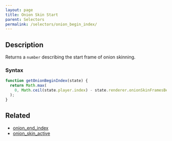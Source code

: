 ```yaml
---
layout: page
title: Onion Skin Start
parent: Selectors
permalink: /selectors/onion_begin_index/
---
```


## Description

Returns a `number` describing the start frame of onion skinning.

### Syntax

```js
function getOnionBeginIndex(state) {
  return Math.max(
    0, Math.ceil(state.player.index) - state.renderer.onionSkinFramesBefore
  );
}
```

## Related

- [onion_end_index](./onion_end_index.md)
- [onion_skin_active](./onion_skin_active.md)
